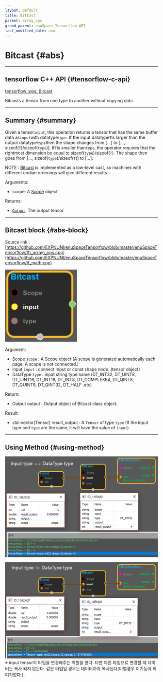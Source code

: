 ```yaml
--- 
layout: default 
title: BitCast 
parent: array_ops 
grand_parent: enuSpace-Tensorflow API 
last_modified_date: now 
--- 
```


# Bitcast {#abs}

---

## tensorflow C++ API {#tensorflow-c-api}

[tensorflow::ops::Bitcast](https://www.tensorflow.org/api_docs/cc/class/tensorflow/ops/bitcast.html)

Bitcasts a tensor from one type to another without copying data.

---

## Summary {#summary}

Given a tensor`input`, this operation returns a tensor that has the same buffer data as`input`with datatype`type`. If the input datatype`T`is larger than the output datatype`type`then the shape changes from \[...\] to \[..., sizeof\(`T`\)/sizeof\(`type`\)\]. If`T`is smaller than`type`, the operator requires that the rightmost dimension be equal to sizeof\(`type`\)/sizeof\(`T`\). The shape then goes from \[..., sizeof\(`type`\)/sizeof\(`T`\)\] to \[...\].

NOTE : [Bitcast](https://www.tensorflow.org/api_docs/cc/class/tensorflow/ops/bitcast.html#classtensorflow_1_1ops_1_1_bitcast) is implemented as a low-level cast, so machines with different endian orderings will give different results.

Arguments:

* scope: A [Scope](https://www.tensorflow.org/api_docs/cc/class/tensorflow/scope.html#classtensorflow_1_1_scope) object

Returns:

* [`Output`](https://www.tensorflow.org/api_docs/cc/class/tensorflow/output.html#classtensorflow_1_1_output): The output tensor.

---

## Bitcast block {#abs-block}

Source link :[https://github.com/EXPNUNI/enuSpaceTensorflow/blob/master/enuSpaceTensorflow/tf\_array\_ops.cpp](https://github.com/EXPNUNI/enuSpaceTensorflow/blob/master/enuSpaceTensorflow/tf_math.cpp)

![](../assets/array_ops/bitcast1.png)

Argument:

* Scope `scope` : A Scope object \(A scope is generated automatically each page. A scope is not connected.\)
* Input `input` : connect Input or const shape node. \(tensor object\)
* DataType `type` : input string type name \(DT\_INT32, DT\_UINT8, DT\_UINT16, DT\_INT16, DT\_INT8, DT\_COMPLEX64, DT\_QINT8, DT\_QUINT8, DT\_QINT32, DT\_HALF .etc\)

Return:

* Output output : Output object of Bitcast class object. 

Result:

* std::vector\(Tensor\) result\_output : A `Tensor` of type `type`  \(If the input type and `type` are the same, it will have the value of `input`\)

---

## Using Method {#using-method}

![](../assets/array_ops/bitcast2.png)

![](../assets/array_ops/bitcast3.png)  
※ input tensor의 타입을 변경해주는 역할을 한다. 다만 다른 타입으로 변경할 때 데이터는 복사 되지 않는다. 같은 타입일 경우는 데이터까지 복사된다\(이럴경우 이기능이 의미가없다.\).



